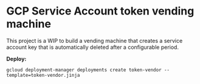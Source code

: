 GCP Service Account token vending machine
==========

This project is a WIP to build a vending machine that creates a service account key that is automatically deleted after a configurable period.

**Deploy:**

```gcloud deployment-manager deployments create token-vendor --template=token-vendor.jinja```